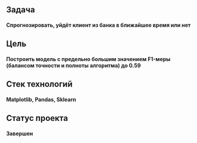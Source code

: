 ## Задача

#### Cпрогнозировать, уйдёт клиент из банка в ближайшее время или нет

## Цель
#### Построить модель с предельно большим значением F1-меры (балансом точности и полноты алгоритма) до 0.59

## Стек технологий
#### Matplotlib, Pandas, Sklearn

## Статус проекта
#### Завершен
